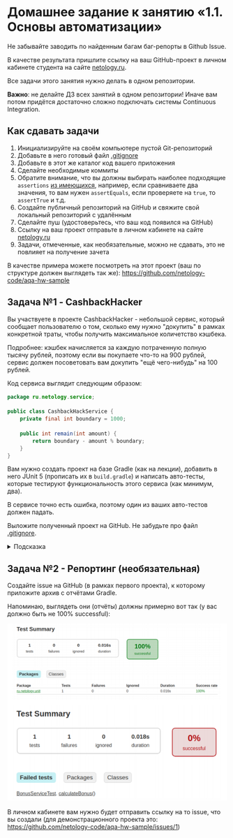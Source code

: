 # Домашнее задание к занятию «1.1. Основы автоматизации»

Не забывайте заводить по найденным багам баг-репорты в Github Issue.

В качестве результата пришлите ссылку на ваш GitHub-проект в личном кабинете студента на сайте [netology.ru](https://netology.ru).

Все задачи этого занятия нужно делать в одном репозитории.

**Важно**: не делайте ДЗ всех занятий в одном репозитории! Иначе вам потом придётся достаточно сложно подключать системы Continuous Integration.

## Как сдавать задачи

1. Инициализируйте на своём компьютере пустой Git-репозиторий
1. Добавьте в него готовый файл [.gitignore](../.gitignore)
1. Добавьте в этот же каталог код вашего приложения
1. Сделайте необходимые коммиты
1. Обратите внимание, что вы должны выбирать наиболее подходящие `assertions` [из имеющихся](https://junit.org/junit5/docs/current/api/org/junit/jupiter/api/Assertions.html), например, если сравниваете два значения, то вам нужен `assertEquals`, если проверяете на `true`, то `assertTrue` и т.д.
1. Создайте публичный репозиторий на GitHub и свяжите свой локальный репозиторий с удалённым
1. Сделайте пуш (удостоверьтесь, что ваш код появился на GitHub)
1. Ссылку на ваш проект отправьте в личном кабинете на сайте [netology.ru](https://netology.ru)
1. Задачи, отмеченные, как необязательные, можно не сдавать, это не повлияет на получение зачета

В качестве примера можете посмотреть на этот проект (ваш по структуре должен выглядеть так же): https://github.com/netology-code/aqa-hw-sample


## Задача №1 - CashbackHacker

Вы участвуете в проекте CashbackHacker - небольшой сервис, который сообщает пользователю о том, сколько ему нужно "докупить" в рамках конкретной траты, чтобы получить максимальное количетство кэшбека.

Подробнее: кэшбек начисляется за каждую потраченную полную тысячу рублей, поэтому если вы покупаете что-то на 900 рублей, сервис должен посоветовать вам докупить "ещё чего-нибудь" на 100 рублей.

Код сервиса выглядит следующим образом:

```java
package ru.netology.service;

public class CashbackHackService {
    private final int boundary = 1000;

    public int remain(int amount) {
        return boundary - amount % boundary;
    }
}
```

Вам нужно создать проект на базе Gradle (как на лекции), добавить в него JUnit 5 (прописать их в `build.gradle`) и написать авто-тесты, которые тестируют функциональность этого сервиса (как минимум, два).

В сервисе точно есть ошибка, поэтому один из ваших авто-тестов должен падать.

Выложите полученный проект на GitHub. Не забудьте про файл [.gitignore](../.gitignore).

<details>
    <summary>Подсказка</summary>

    Если пользователь купил ровно на 1000 рублей, то приложение не должно ему говорить, что нужно купить ещё на 1000.
</details>

## Задача №2 - Репортинг (необязательная)

Создайте issue на GitHub (в рамках первого проекта), к которому приложите архив с отчётами Gradle.

Напоминаю, выглядеть они (отчёты) должны примерно вот так (у вас должно быть не 100% successful):

![](pic/report.png)

В личном кабинете вам нужно будет отправить ссылку на то issue, что вы создали (для демонстрационного проекта это: https://github.com/netology-code/aqa-hw-sample/issues/1)
